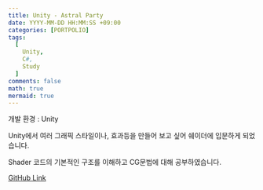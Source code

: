 ```yaml
---
title: Unity - Astral Party
date: YYYY-MM-DD HH:MM:SS +09:00
categories: [PORTPOLIO]
tags:
  [
    Unity,
    C#,
    Study
  ]
comments: false
math: true
mermaid: true
---
```



개발 환경 : Unity

Unity에서 여러 그래픽 스타일이나, 효과등을 만들어 보고 싶어
쉐이더에 입문하게 되었습니다. 

Shader 코드의 기본적인 구조를 이해하고
CG문법에 대해 공부하였습니다.

<!-- **[Play Video]** -->
<!-- {% include embed/youtube.html id='-LVAOtuRbEQ' %} -->

<!-- **개발**

<ul>
    <li>Google Sheet를 받아와 대사,캐릭터 조작,연출 등 데이터들을 받아오고,
     파싱해 순서대로 실행하도록 구현하였습니다.</li>
</ul> -->

[GitHub Link](https://github.com/miro0325/) 




